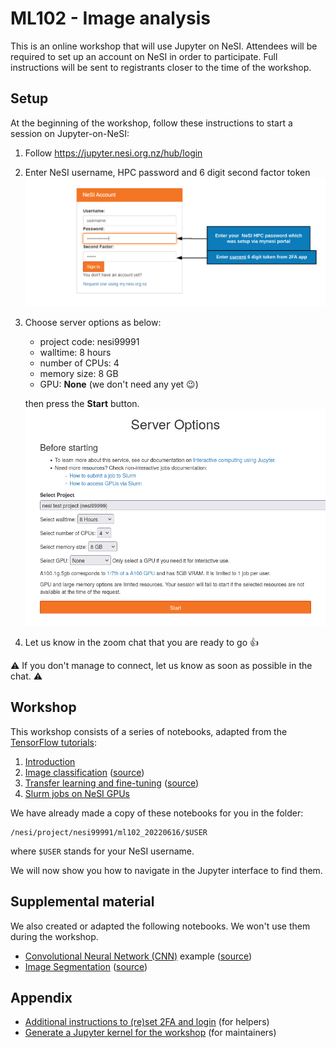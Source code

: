 # ML102 - Image analysis

This is an online workshop that will use Jupyter on NeSI.
Attendees will be required to set up an account on NeSI in order to participate. 
Full instructions will be sent to registrants closer to the time of the workshop.


## Setup

At the beginning of the workshop, follow these instructions to start a session on Jupyter-on-NeSI:

1. Follow https://jupyter.nesi.org.nz/hub/login

2. Enter NeSI username, HPC password and 6 digit second factor token
   ![](images/jupyter_login.png)

3. Choose server options as below:

   - project code: nesi99991
   - walltime: 8 hours
   - number of CPUs: 4
   - memory size: 8 GB
   - GPU: **None** (we don't need any yet 😉)
   
   then press the **Start** button.
   ![](images/server_options.png)

4. Let us know in the zoom chat that you are ready to go 👍

⚠️ If you don't manage to connect, let us know as soon as possible in the chat. ⚠️


## Workshop

This workshop consists of a series of notebooks, adapted from the [TensorFlow tutorials](https://www.tensorflow.org/tutorials):

1. [Introduction](notebooks/01_introduction.ipynb)
1. [Image classification](notebooks/02_classification.ipynb) ([source](https://www.tensorflow.org/tutorials/images/classification))
1. [Transfer learning and fine-tuning](notebooks/03_transfer_learning.ipynb) ([source](https://www.tensorflow.org/tutorials/images/transfer_learning))
1. [Slurm jobs on NeSI GPUs](notebooks/04_slurm_jobs.ipynb)

We have already made a copy of these notebooks for you in the folder:

```
/nesi/project/nesi99991/ml102_20220616/$USER
```

where `$USER` stands for your NeSI username.

We will now show you how to navigate in the Jupyter interface to find them.


## Supplemental material

We also created or adapted the following notebooks.
We won't use them during the workshop.

- [Convolutional Neural Network (CNN)](notebooks/02_cnn.ipynb) example ([source](https://www.tensorflow.org/tutorials/images/cnn))
- [Image Segmentation](notebooks/05_segmentation.ipynb) ([source](https://www.tensorflow.org/tutorials/images/segmentation))


## Appendix

- [Additional instructions to (re)set 2FA and login](https://dinindusenanayake.github.io/ganesi_authesetup-login/) (for helpers)
- [Generate a Jupyter kernel for the workshop](KERNEL.md) (for maintainers)
